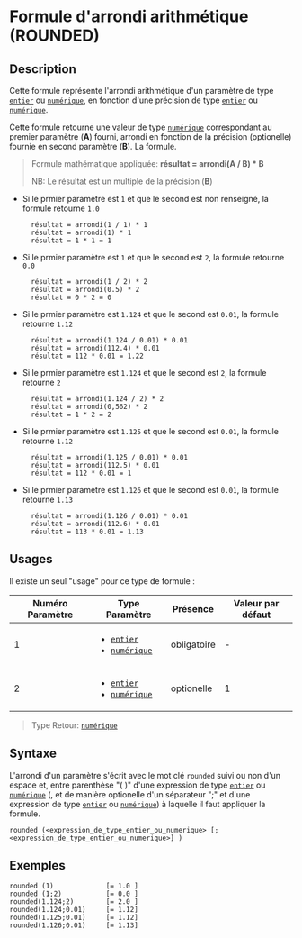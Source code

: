 # Formule d'arrondi arithmétique (ROUNDED)

## Description

Cette formule représente l'arrondi arithmétique d'un paramètre de type  [`entier`][valeur-de-retour] ou [`numérique`][valeur-de-retour], en fonction d'une précision de type [`entier`][valeur-de-retour] ou [`numérique`][valeur-de-retour].

Cette formule retourne une valeur de type [`numérique`][valeur-de-retour] correspondant au premier paramètre (__A__) fourni, arrondi en fonction de la précision (optionelle) fournie en second paramètre (__B__). La formule.

> Formule mathématique appliquée: __résultat = arrondi(A / B) * B__
>
> NB: Le résultat est un multiple de la précision (__B__)

- Si le prmier paramètre est `1` et que le second est non renseigné, la formule retourne `1.0`

        résultat = arrondi(1 / 1) * 1
        résultat = arrondi(1) * 1
        résultat = 1 * 1 = 1

- Si le prmier paramètre est `1` et que le second est `2`, la formule retourne `0.0`

        résultat = arrondi(1 / 2) * 2
        résultat = arrondi(0.5) * 2
        résultat = 0 * 2 = 0

- Si le prmier paramètre est `1.124` et que le second est `0.01`, la formule retourne `1.12`

        résultat = arrondi(1.124 / 0.01) * 0.01
        résultat = arrondi(112.4) * 0.01
        résultat = 112 * 0.01 = 1.22

- Si le prmier paramètre est `1.124` et que le second est `2`, la formule retourne `2`

        résultat = arrondi(1.124 / 2) * 2
        résultat = arrondi(0,562) * 2
        résultat = 1 * 2 = 2

- Si le prmier paramètre est `1.125` et que le second est `0.01`, la formule retourne `1.12`

        résultat = arrondi(1.125 / 0.01) * 0.01
        résultat = arrondi(112.5) * 0.01
        résultat = 112 * 0.01 = 1

- Si le prmier paramètre est `1.126` et que le second est `0.01`, la formule retourne `1.13`

        résultat = arrondi(1.126 / 0.01) * 0.01
        résultat = arrondi(112.6) * 0.01
        résultat = 113 * 0.01 = 1.13

## Usages

Il existe un seul "usage" pour ce type de formule :

|Numéro Paramètre|Type Paramètre|Présence|Valeur par défaut|
|--------------|--------------|--------------|--------------|
|1|<ul><li>[`entier`][valeur-de-retour]</li><li>[`numérique`][valeur-de-retour]</li></ul>|obligatoire|-|
|2|<ul><li>[`entier`][valeur-de-retour]</li><li>[`numérique`][valeur-de-retour]</li></ul>|optionelle|1|

> Type Retour: [`numérique`][valeur-de-retour]

## Syntaxe

L'arrondi d'un paramètre s'écrit avec le mot clé `rounded` suivi ou non d'un espace et, entre parenthèse "( )" d'une expression de type [`entier`][valeur-de-retour] ou [`numérique`][valeur-de-retour] (, et de manière optionelle d'un séparateur ";" et d'une expression de type [`entier`][valeur-de-retour] ou [`numérique`][valeur-de-retour]) à laquelle il faut appliquer la formule.

    rounded (<expression_de_type_entier_ou_numerique> [;<expression_de_type_entier_ou_numerique>] )

## Exemples

    rounded (1)             [= 1.0 ]
    rounded (1;2)           [= 0.0 ]
    rounded(1.124;2)        [= 2.0 ]
    rounded(1.124;0.01)     [= 1.12]
    rounded(1.125;0.01)     [= 1.12]
    rounded(1.126;0.01)     [= 1.13]

[valeur-de-retour]: ../lexique.md#valeur-de-retour